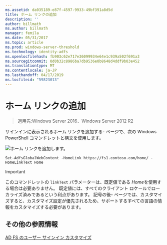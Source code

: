 ```yaml
---
ms.assetid: da035189-e87f-4597-9933-49bf391a8d5d
title: ホーム リンクの追加
description: ''
author: billmath
ms.author: billmath
manager: femila
ms.date: 05/31/2017
ms.topic: article
ms.prod: windows-server-threshold
ms.technology: identity-adfs
ms.openlocfilehash: fb903c62e717e36099934e64e1c939a502f691a3
ms.sourcegitcommit: 0d0b32c8986ba7db9536e0b8648d4ddf9b03e452
ms.translationtype: MT
ms.contentlocale: ja-JP
ms.lasthandoff: 04/17/2019
ms.locfileid: "59823013"
---
```

# <a name="add-home-link"></a>ホーム リンクの追加 

>適用先:Windows Server 2016、Windows Server 2012 R2

サインインに表示されるホーム リンクを追加する\- ページで、次の Windows PowerShell コマンドレットと構文を使用します。 


![ホーム リンクを追加します。](media/AD-FS-user-sign-in-customization/ADFS_Blue_Custom2.png) 
  

`Set-AdfsGlobalWebContent -HomeLink https://fs1.contoso.com/home/ -HomeLinkText Home ` 
 
  
> [!IMPORTANT]  
> このコマンドレットの `linkText` パラメーターは、既定値である *Home*を使用する場合は必要ありません。 既定値には、すべてのクライアント ロケールでローカライズ済みであるという利点があります。 記号の後\- ページでは、カスタマイズすると、カスタマイズ設定が優先されるため、サポートするすべての言語の情報をカスタマイズする必要があります。

## <a name="additional-references"></a>その他の参照情報 
[AD FS のユーザー サインイン カスタマイズ](AD-FS-user-sign-in-customization.md)  
